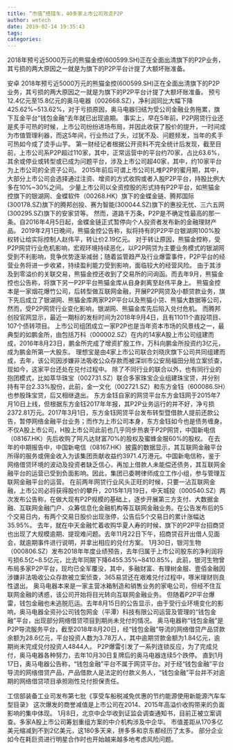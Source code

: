 ```yaml
---
title: “市值”搭错车，40多家上市公司败走P2P
author: wetech
date: 2019-02-14 19:35:43
tags: 
categories: 
---
```

2018年预亏近5000万元的熊猫金控(600599.SH)正在全面出清旗下的P2P业务，其亏损的两大原因之一就是为旗下的P2P平台计提了大额坏账准备。
<!-- more -->
安卓
2018年预亏近5000万元的熊猫金控(600599.SH)正在全面出清旗下的P2P业务，其亏损的两大原因之一就是为旗下的P2P平台计提了大额坏账准备。
预亏12.4亿元至15.8亿元的奥马电器（002668.SZ），净利润同比大幅下降425.62%~513.62%，对于亏损原因，奥马电器归结为受公司金融业务拖累，旗下互金平台“钱包金融”去年就已出现逾期。
事实上，早在5年前，P2P网贷行业还是炙手可热的时候，上市公司纷纷进场布局，并因此收获了股价的提升，一时间成为市值管理利器，而这5年间，行业热过了头，过犹不及、问题频发，当年的炙手可热如今成了烫手山芋。
第一财经记者根据公开资料不完全统计后发现，截至目前，上市公司系P2P超过110家，其中，正常运营中的平台约70家，占比63.6%，其余或停业或转型或已成为问题平台，涉及上市公司超40家，其中，约10家平台为上市公司的全资子公司。
2015年前后可谓上市公司扎堆P2P的蜜月期，其中，大部分上市公司会选择通过注资、增资的方式收购或者入股P2P平台，持股比例大多在10%~30%之间。
少量上市公司以全资控股的形式持有P2P平台，如熊猫金控旗下的银湖网、金蝶软件（00268.HK）旗下的金蝶金链、腾邦国际(300178.SZ)旗下的腾邦创投、赛为智能(300044.SZ)旗下的惠投无忧、三六五网(300295.SZ)旗下的安家贷等。
然而，道路千万条，P2P是不确定性最高的那一条。自2016年4月5日起，金蝶金链正式暂停向个人投资者发布新的金融理财产品。
2019年2月1日晚间，熊猫金控公告称，拟将持有的P2P平台银湖网100%股权转让给实际控制人赵伟平，转让价2.19亿元。
对于转让原因，熊猫金控称，受P2P网贷行业危机影响，宏观环境持续恶化，以P2P网贷为主要业务模式的银湖网受到不利影响，竞争优势逐渐减弱；随着监管趋严及行业爆雷事件，P2P平台的经营业务将进一步收紧，持续盈利能力受到影响，面临较大的经营风险。
由于其涉及到零溢价的关联交易，熊猫金控还收到了交易所的问询函。而去年9月，熊猫金控也公告称，将旗下另一P2P平台熊猫金库从自身剥离至赵伟平身上。
熊猫金控本是一家烟花爆竹公司，后转型做互联网金融，开展P2P网贷及小额贷款业务，旗下先后成立了银湖网、熊猫金库两家P2P平台以及熊猫小贷、熊猫大数据等公司，然而，受P2P网贷行业变化影响，银湖网、熊猫金库先后陷入兑付危机。
而腾邦创投官网显示，最近一期标的发标时间为2018年9月4日，且有11011个直投项目、107个债转项目。
上市公司组团成立一家P2P也是当年资本市场的风景线之一，最典型的如鹏金所，由包括万科（000002.SZ）在内的14家A股上市公司组建而成，2016年8月23日，鹏金所完成了增资扩股工作，万科向鹏金所投资约3亿元，成为鹏金所第一大股东。
理想宝是由4家上市公司联合刘晓庆旗下公司共同组建而成，去年，该公司因涉嫌非法吸收公众存款而被深圳市公安局福田分局立案侦查，现如今，这家平台还处在兑付过程中。
除了不同行业的联合以外，也有同行业的抱团模式，比如萃华珠宝（002731.SZ）联合多家珠宝企业组建珠宝贷，并分别持有平台2.33%股份，此前，金一文化（002721.SZ）和东方金钰（600086.SH）也参股珠宝贷，后又相继退出。
东方金钰自家的网贷平台东方金钰网于2015年7月10日上线，但根据东方金钰2017年年报，其P2P业务运行的并不好，净亏损2372.81万元。2017年3月1日，东方金钰网贷平台发布转型暨借款人提前还款公告，暂停网络金融平台业务；而作为上市公司本身，东方金钰如今也是债务缠身。
不仅A股上市公司，H股上市公司此前也几乎同步热衷于P2P网贷，中国新电信（08167.HK）先后收购了阿凡达财富70%的股权及蜜蜂金服60%的股权。
在去年的中期报告中，中国新电信（08167.HK）披露的数据显示，其互联网金融平台所得的服务或佣金收入为该集团贡献收益约3971.4万港元。中国新电信称，鉴于网络借贷环境的波动及投资者缺乏信心，再加上借款人未能偿还债务，其互联网金融平台的运营已受到负面影响。因此，集团已委聘律师成立工作小组，参与管理互联网金融平台的运营。
在前两年网贷行业风头正旺的时候，只要一沾互联网金融，上市公司必将获得股价的攀升，2015年1月19日，中天城投（000540.SZ）两次发布公告称，在做大现有P2P规模的基础上，逐步开展第三方支付、大数据金融、互联网金融门户、众筹信息化金融机构等互联网金融业务。在公告发布后的5个交易日内，有两个交易日股价出现涨停，公告后5个交易日的累计涨幅达35.95%。
去年，就在中天金融忙着收购华夏人寿的时候，旗下的P2P平台招商贷也出现了大规模逾期、提现难问题。去年11月22日下午，招商贷召开出借人见面会，就逾期事件进行说明，并拿出相应的兑付方案。
1月30日，银河生物（000806.SZ）发布2018年年度业绩预告，去年归属于上市公司股东的净利润将亏损6.5亿~8.5亿元，比去年同期下降6455.35%~8410.85%，此前，银河生物曾布局多家P2P平台，现均已全军覆没，其中，多融财富、有理树金服、壹佰金融因涉嫌非法吸收公众存款被立案侦查，365易贷还在艰难兑付过程中，啄米理财则良性退出。
奥马电器本来是一家主营冰箱制造和销售业务的家电公司，但经不住互联网金融的诱惑，该公司开始将目光转向互联网金融业务。
但随着P2P平台爆雷，钱包金融也未逃脱厄运。去年8月15日的公告显示，由于受行业环境变化的影响，奥马电器全资孙公司钱包网金（平潭）科技有限公司运营及管理的“钱包金融”平台，出现部分网络借贷项目到期尚未兑付的情况。
奥马电器称“钱包金融”是P2P导流服务平台，截至2018年8月20日，经“钱包金融”导流的网络借贷产品贷款余额为28.6亿元，平台投资人数为3.78万人，其中逾期贷款金额为1.84亿元，逾期尚未完成兑付投资人4844人。
P2P爆雷引发了一系列连锁反应，为了完成兑付，奥马电器各种努力，去年10月30日复牌后的奥马电器连续5个跌停。
直到1月17日，奥马电器公告称，“钱包金融”平台不属于网贷平台。对于经“钱包金融”平台导流的网络借贷产品，产品借款人是法定的付款义务人，“钱包金融”平台并不对逾期的网络借贷项目承担刚性兑付担保责任。
 
 
工信部装备工业司发布第七批《享受车船税减免优惠的节约能源使用新能源汽车车型目录》
这次爆发的商誉减值是上市公司在2014、2015年高溢价收购带来的负面影响的集中体现。
1月8日，北京中企华收到证监会调查通知书，目前正被立案调查。多家A股上市公司筹划重组方案的中介机构涉及中企华。
市值差距从170多亿美元缩减到不到2亿美元，这180多天来，拼多多和京东都经历了太多。
部分企业如今在耗巨资进行明星合作时也开始越来越多地考虑风险问题。
